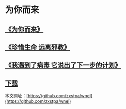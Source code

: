 # 为你而来
## [**《为你而来》**](https://github.com/zxstpa/wnel/blob/master/wnel.md)
## [**《珍惜生命 远离邪教》**](https://github.com/zxstpa/wnel/blob/master/zxsmylxj.md)
## [**《我遇到了病毒 它说出了下一步的计划》**](https://github.com/zxstpa/wnel/blob/master/bdjh.md)
## [**下载**](https://github.com/zxstpa/wnel/blob/master/kxsw.md)

本文网址：[https://github.com/zxstpa/wnel](https://github.com/zxstpa/wnel)

